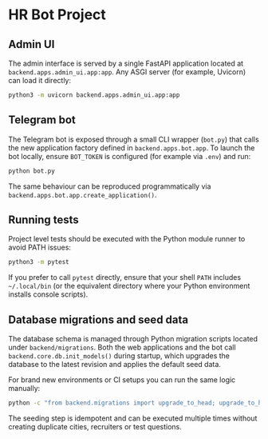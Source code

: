 # HR Bot Project

## Admin UI
The admin interface is served by a single FastAPI application located at
`backend.apps.admin_ui.app:app`. Any ASGI server (for example, Uvicorn) can
load it directly:

```bash
python3 -m uvicorn backend.apps.admin_ui.app:app
```

## Telegram bot
The Telegram bot is exposed through a small CLI wrapper (`bot.py`) that calls
the new application factory defined in `backend.apps.bot.app`. To launch the
bot locally, ensure `BOT_TOKEN` is configured (for example via `.env`) and run:

```bash
python bot.py
```

The same behaviour can be reproduced programmatically via
`backend.apps.bot.app.create_application()`.

## Running tests
Project level tests should be executed with the Python module runner to avoid
PATH issues:

```bash
python3 -m pytest
```

If you prefer to call `pytest` directly, ensure that your shell `PATH` includes
`~/.local/bin` (or the equivalent directory where your Python environment
installs console scripts).

## Database migrations and seed data

The database schema is managed through Python migration scripts located under
`backend/migrations`. Both the web applications and the bot call
`backend.core.db.init_models()` during startup, which upgrades the database to
the latest revision and applies the default seed data.

For brand new environments or CI setups you can run the same logic manually:

```bash
python -c "from backend.migrations import upgrade_to_head; upgrade_to_head()"
```

The seeding step is idempotent and can be executed multiple times without
creating duplicate cities, recruiters or test questions.
